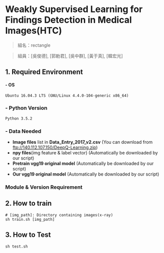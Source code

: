 # Weakly Supervised Learning for Findings Detection in Medical Images(HTC)

> 組名：rectangle

> 組員：[吳俊德], [郭勅君], [吳中群], [黃于真], [韓宏光]

## 1. Required Environment
#### - OS 
```Ubuntu 16.04.3 LTS (GNU/Linux 4.4.0-104-generic x86_64)```

### - Python Version
```Python 3.5.2```

### - Data Needed
- **Image files** list in **Data_Entry_2017_v2.csv**
  (You can download from ftp://140.112.107.150/DeepQ-Learning.zip)
- **npy files**(img feature & label vector)
  (Automatically be downloaded by our script)
- **Pretrain vgg19 original model**
  (Automatically be downloaded by our script)
- **Our vgg19 original model**
  (Automatically be downloaded by our script)

### Module & Version Requirement 

## 2. How to train
```
# [img_path]: Directory containing images(x-ray)
sh train.sh [img_path]
```
## 3. How to Test
```
sh test.sh
```
